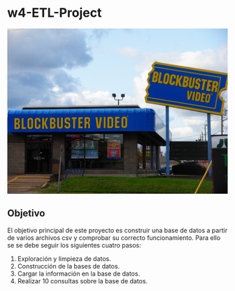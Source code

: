 # w4-ETL-Project

![bb](https://github.com/AaronNebreda/Building_mySQL_DataBase/blob/main/img/Blockbuster.jpg)

## Objetivo

El objetivo principal de este proyecto es construir una base de datos a partir de varios archivos csv y comprobar su correcto funcionamiento. Para ello se se debe seguir los siguientes cuatro pasos: 

   1. Exploración y limpieza de datos.
   2. Construcción de la bases de datos.
   3. Cargar la información en la base de datos.
   4. Realizar 10 consultas sobre la base de datos.